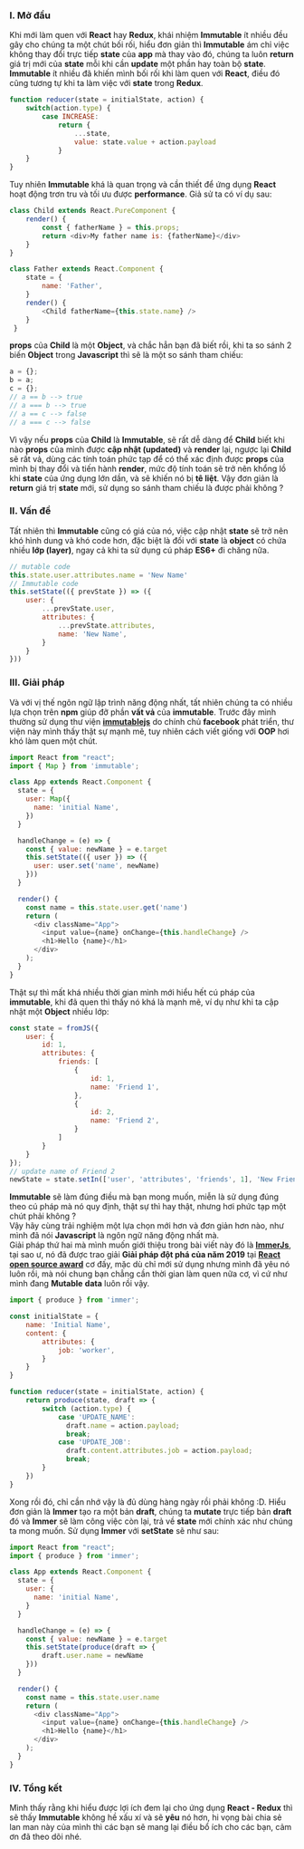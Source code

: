 ### I. Mở đầu
Khi mới làm quen với **React** hay **Redux**, khái nhiệm **Immutable** ít nhiều đều gây cho chúng ta một chút bối rối, hiểu đơn giản thì **Immutable** ám chỉ việc không thay đổi trực tiếp **state** của **app** mà thay vào đó, chúng ta luôn **return** giá trị mới của **state** mỗi khi cần **update** một phần hay toàn bộ **state**.  **Immutable** ít nhiều đã khiến mình bối rối khi làm quen với **React**, điều đó cũng tương tự khi ta làm việc với **state** trong **Redux**.  
```js
function reducer(state = initialState, action) {
    switch(action.type) {
        case INCREASE:
            return {
                ...state,
                value: state.value + action.payload
            }
    }
}
```
Tuy nhiên **Immutable** khá là quan trọng và cần thiết để ứng dụng **React** hoạt động trơn tru và tối ưu được **performance**. Giả sử ta có ví dụ sau:  
```js
class Child extends React.PureComponent {
    render() {
        const { fatherName } = this.props;
        return <div>My father name is: {fatherName}</div>
    }
}

class Father extends React.Component {
    state = {
        name: 'Father',
    }
    render() {
        <Child fatherName={this.state.name} />
    }
 }
```
**props** của **Child** là một **Object**, và chắc hẳn bạn đã biết rồi, khi ta so sánh 2 biến **Object** trong **Javascript** thì sẽ là một so sánh tham chiếu:
```js
a = {};
b = a;
c = {};
// a == b --> true
// a === b --> true
// a == c --> false
// a === c --> false
```
Vì vậy nếu **props** của **Child** là **Immutable**, sẽ rất dễ dàng để **Child** biết khi nào **props** của mình được **cập nhật (updated)** và **render** lại, ngược lại **Child** sẽ rất vả, dùng các tính toán phức tạp để có thể xác định được **props** của mình bị thay đổi và tiến hành **render**, mức độ tính toán sẽ trở nên khổng lồ khi **state** của ứng dụng lớn dần, và sẽ khiến nó bị **tê liệt**.  Vậy đơn giản là **return** giá trị **state** mới, sử dụng so sánh tham chiếu là được phải không ?    
### II. Vấn đề  
Tất nhiên thì **Immutable** cũng có giá của nó, việc cập nhật **state** sẽ trở nên khó hình dung và khó code hơn, đặc biệt là đối với **state** là **object** có chứa nhiều **lớp (layer)**, ngay cả khi ta sử dụng cú pháp **ES6+** đi chăng nữa.  
```js  
// mutable code
this.state.user.attributes.name = 'New Name'
// Immutable code
this.setState(({ prevState }) => ({
    user: {
        ...prevState.user,
        attributes: {
            ...prevState.attributes,
            name: 'New Name',
        }
    }
}))
```  
### III. Giải pháp
Và với vị thế ngôn ngữ lập trình năng động nhất, tất nhiên chúng ta có nhiều lựa chọn trên **npm** giúp đỡ phần **vất vả** của **immutable**. Trước đây mình thường sử dụng thư viện **[immutablejs](https://github.com/immutable-js/immutable-js)** do chính chủ **facebook** phát triển, thư viện này mình thấy thật sự mạnh mẽ, tuy nhiên cách viết giống với **OOP** hơi khó làm quen một chút.
```js
import React from "react";
import { Map } from 'immutable';

class App extends React.Component {
  state = {
    user: Map({
      name: 'initial Name',
    })
  }

  handleChange = (e) => {
    const { value: newName } = e.target
    this.setState(({ user }) => ({
      user: user.set('name', newName)
    }))
  }

  render() {
    const name = this.state.user.get('name')
    return (
      <div className="App">
        <input value={name} onChange={this.handleChange} />
        <h1>Hello {name}</h1>
      </div>
    );
  }
}
```  
Thật sự thì mất khá nhiều thời gian mình mới hiểu hết cú pháp của **immutable**, khi đã quen thì thấy nó khá là mạnh mẽ, ví dụ như khi ta cập nhật một **Object** nhiều lớp:  
```js
const state = fromJS({
    user: {
        id: 1,
        attributes: {
            friends: [
                {
                    id: 1,
                    name: 'Friend 1',
                },
                {
                    id: 2,
                    name: 'Friend 2',
                }
            ]
        }
    }
});
// update name of Friend 2
newState = state.setIn(['user', 'attributes', 'friends', 1], 'New Friend 2 Name');
```  
**Immutable** sẽ làm đúng điều mà bạn mong muốn, miễn là sử dụng đúng theo cú pháp mà nó quy định, thật sự thì hay thật, nhưng hơi phức tạp một chút phải không ?  
Vậy hãy cùng trải nghiệm một lựa chọn mới hơn và đơn giản hơn nào, như mình đã nói **Javascript** là ngôn ngữ năng động nhất mà.  
Giải pháp thứ hai mà mình muốn giới thiệu trong bài viết này đó là **[ImmerJs](https://github.com/immerjs/immer)**, tại sao ư, nó đã được trao giải **Giải pháp đột phá của năm 2019** tại **[React open source award](https://osawards.com/react/)** cơ đấy, mặc dù chỉ mới sử dụng nhưng mình đã yêu nó luôn rồi, mà nói chung bạn chẳng cần thời gian làm quen nữa cơ, vì cứ như mình đang **Mutable** **data** luôn rồi vậy.  
```js
import { produce } from 'immer';

const initialState = {
    name: 'Initial Name',
    content: {
        attributes: {
            job: 'worker',
        }
    }
}

function reducer(state = initialState, action) {
    return produce(state, draft => {
        switch (action.type) {
            case 'UPDATE_NAME':
              draft.name = action.payload;
              break;  
            case 'UPDATE_JOB':
              draft.content.attributes.job = action.payload;
              break;
        }
    })
}
```
Xong rồi đó, chỉ cần nhớ vậy là đủ dùng hàng ngày rồi phải không :D. Hiểu đơn giản là **Immer** tạo ra một bản **draft**, chúng ta **mutate** trực tiếp bản **draft** đó và **Immer** sẽ làm công việc còn lại, trả về **state** mới chính xác như chúng ta mong muốn. Sử dụng **Immer** với **setState** sẽ như sau:  
```js
import React from "react";
import { produce } from 'immer';

class App extends React.Component {
  state = {
    user: {
      name: 'initial Name',
    }
  }

  handleChange = (e) => {
    const { value: newName } = e.target
    this.setState(produce(draft => {
        draft.user.name = newName
    }))
  }

  render() {
    const name = this.state.user.name
    return (
      <div className="App">
        <input value={name} onChange={this.handleChange} />
        <h1>Hello {name}</h1>
      </div>
    );
  }
}
```
### IV. Tổng kết  
Mình thấy rằng khi hiểu được lợi ích đem lại cho ứng dụng **React - Redux** thì sẽ thấy **Immutable** không hề xấu xí và sẽ **yêu** nó hơn, hi vọng  bài chia sẻ lan man này của mình thì các bạn sẽ mang lại điều bổ ích cho các bạn, cảm ơn đã theo dõi nhé.